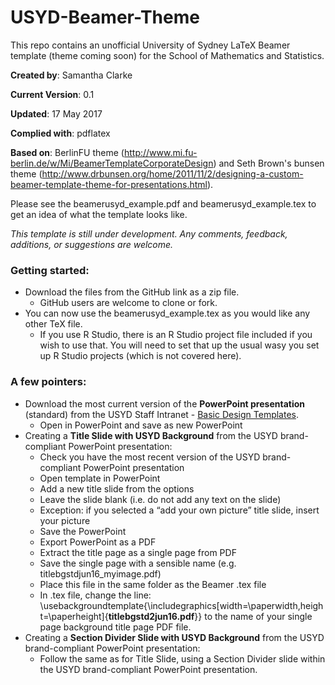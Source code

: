 # USYD-Beamer-Theme

This repo contains an unofficial University of Sydney LaTeX Beamer template (theme coming soon) for the School of Mathematics and Statistics.

**Created by**: Samantha Clarke

**Current Version**: 0.1

**Updated**: 17 May 2017

**Complied with**: pdflatex

**Based on**: BerlinFU theme (http://www.mi.fu-berlin.de/w/Mi/BeamerTemplateCorporateDesign) and Seth Brown's bunsen theme (http://www.drbunsen.org/home/2011/11/2/designing-a-custom-beamer-template-theme-for-presentations.html). 

Please see the beamerusyd_example.pdf and beamerusyd_example.tex to get an idea of what the template looks like.

*This template is still under development. Any comments, feedback, additions, or suggestions are welcome.* 

### Getting started:
- Download the files from the GitHub link as a zip file. 
    - GitHub users are welcome to clone or fork. 
- You can now use the beamerusyd_example.tex as you would like any other TeX file.
    - If you use R Studio, there is an R Studio project file included if you wish to use that. You will need to set that up the usual wasy you set up R Studio projects (which is not covered here). 

### A few pointers:
- Download the most current version of the **PowerPoint presentation** (standard) from the USYD Staff Intranet - [Basic Design Templates](https://intranet.sydney.edu.au/services/marketing-communications/brand-tools/basic-design-templates.html). 
    - Open in PowerPoint and save as new PowerPoint
- Creating a **Title Slide with USYD Background** from the USYD brand-compliant PowerPoint presentation:
    - Check you have the most recent version of the USYD brand-compliant PowerPoint presentation
    - Open template in PowerPoint 
    - Add a new title slide from the options
    - Leave the slide blank (i.e. do not add any text on the slide)
    - Exception: if you selected a “add your own picture” title slide, insert your picture
    - Save the PowerPoint 
    - Export PowerPoint as a PDF
    - Extract the title page as a single page from PDF
    - Save the single page with a sensible name (e.g. titlebgstdjun16_myimage.pdf)
    - Place this file in the same folder as the Beamer .tex file
    - In .tex file, change the line: \usebackgroundtemplate{\includegraphics[width=\paperwidth,height=\paperheight]{**titlebgstd2jun16.pdf**}} to the name of your single page background title page PDF file. 
- Creating a **Section Divider Slide with USYD Background** from the USYD brand-compliant PowerPoint presentation:
    - Follow the same as for Title Slide, using a Section Divider slide within the USYD brand-compliant PowerPoint presentation.



